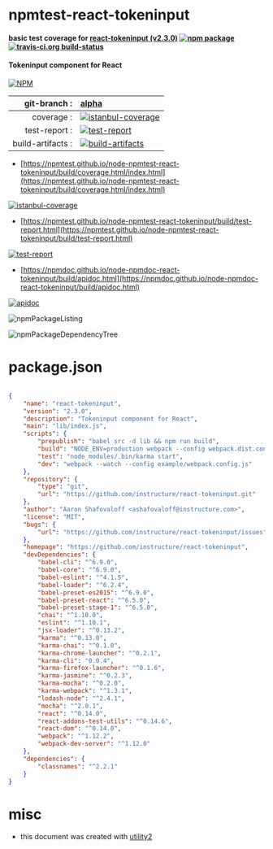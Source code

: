 # npmtest-react-tokeninput

#### basic test coverage for  [react-tokeninput (v2.3.0)](https://github.com/instructure/react-tokeninput)  [![npm package](https://img.shields.io/npm/v/npmtest-react-tokeninput.svg?style=flat-square)](https://www.npmjs.org/package/npmtest-react-tokeninput) [![travis-ci.org build-status](https://api.travis-ci.org/npmtest/node-npmtest-react-tokeninput.svg)](https://travis-ci.org/npmtest/node-npmtest-react-tokeninput)

#### Tokeninput component for React

[![NPM](https://nodei.co/npm/react-tokeninput.png?downloads=true&downloadRank=true&stars=true)](https://www.npmjs.com/package/react-tokeninput)

| git-branch : | [alpha](https://github.com/npmtest/node-npmtest-react-tokeninput/tree/alpha)|
|--:|:--|
| coverage : | [![istanbul-coverage](https://npmtest.github.io/node-npmtest-react-tokeninput/build/coverage.badge.svg)](https://npmtest.github.io/node-npmtest-react-tokeninput/build/coverage.html/index.html)|
| test-report : | [![test-report](https://npmtest.github.io/node-npmtest-react-tokeninput/build/test-report.badge.svg)](https://npmtest.github.io/node-npmtest-react-tokeninput/build/test-report.html)|
| build-artifacts : | [![build-artifacts](https://npmtest.github.io/node-npmtest-react-tokeninput/glyphicons_144_folder_open.png)](https://github.com/npmtest/node-npmtest-react-tokeninput/tree/gh-pages/build)|

- [https://npmtest.github.io/node-npmtest-react-tokeninput/build/coverage.html/index.html](https://npmtest.github.io/node-npmtest-react-tokeninput/build/coverage.html/index.html)

[![istanbul-coverage](https://npmtest.github.io/node-npmtest-react-tokeninput/build/screenCapture.buildCi.browser.%252Ftmp%252Fbuild%252Fcoverage.lib.html.png)](https://npmtest.github.io/node-npmtest-react-tokeninput/build/coverage.html/index.html)

- [https://npmtest.github.io/node-npmtest-react-tokeninput/build/test-report.html](https://npmtest.github.io/node-npmtest-react-tokeninput/build/test-report.html)

[![test-report](https://npmtest.github.io/node-npmtest-react-tokeninput/build/screenCapture.buildCi.browser.%252Ftmp%252Fbuild%252Ftest-report.html.png)](https://npmtest.github.io/node-npmtest-react-tokeninput/build/test-report.html)

- [https://npmdoc.github.io/node-npmdoc-react-tokeninput/build/apidoc.html](https://npmdoc.github.io/node-npmdoc-react-tokeninput/build/apidoc.html)

[![apidoc](https://npmdoc.github.io/node-npmdoc-react-tokeninput/build/screenCapture.buildCi.browser.%252Ftmp%252Fbuild%252Fapidoc.html.png)](https://npmdoc.github.io/node-npmdoc-react-tokeninput/build/apidoc.html)

![npmPackageListing](https://npmtest.github.io/node-npmtest-react-tokeninput/build/screenCapture.npmPackageListing.svg)

![npmPackageDependencyTree](https://npmtest.github.io/node-npmtest-react-tokeninput/build/screenCapture.npmPackageDependencyTree.svg)



# package.json

```json

{
    "name": "react-tokeninput",
    "version": "2.3.0",
    "description": "Tokeninput component for React",
    "main": "lib/index.js",
    "scripts": {
        "prepublish": "babel src -d lib && npm run build",
        "build": "NODE_ENV=production webpack --config webpack.dist.config.js",
        "test": "node_modules/.bin/karma start",
        "dev": "webpack --watch --config example/webpack.config.js"
    },
    "repository": {
        "type": "git",
        "url": "https://github.com/instructure/react-tokeninput.git"
    },
    "author": "Aaron Shafovaloff <ashafovaloff@instructure.com>",
    "license": "MIT",
    "bugs": {
        "url": "https://github.com/instructure/react-tokeninput/issues"
    },
    "homepage": "https://github.com/instructure/react-tokeninput",
    "devDependencies": {
        "babel-cli": "^6.9.0",
        "babel-core": "^6.9.0",
        "babel-eslint": "^4.1.5",
        "babel-loader": "^6.2.4",
        "babel-preset-es2015": "^6.9.0",
        "babel-preset-react": "^6.5.0",
        "babel-preset-stage-1": "^6.5.0",
        "chai": "^1.10.0",
        "eslint": "^1.10.1",
        "jsx-loader": "^0.13.2",
        "karma": "^0.13.0",
        "karma-chai": "^0.1.0",
        "karma-chrome-launcher": "^0.2.1",
        "karma-cli": "0.0.4",
        "karma-firefox-launcher": "^0.1.6",
        "karma-jasmine": "^0.2.3",
        "karma-mocha": "^0.2.0",
        "karma-webpack": "^1.3.1",
        "lodash-node": "^2.4.1",
        "mocha": "^2.0.1",
        "react": "^0.14.0",
        "react-addons-test-utils": "^0.14.6",
        "react-dom": "^0.14.0",
        "webpack": "^1.12.2",
        "webpack-dev-server": "^1.12.0"
    },
    "dependencies": {
        "classnames": "^2.2.1"
    }
}
```



# misc
- this document was created with [utility2](https://github.com/kaizhu256/node-utility2)
